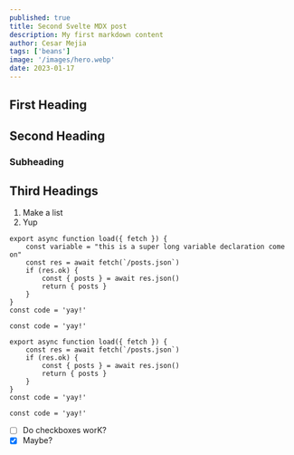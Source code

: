 ```yaml
---
published: true
title: Second Svelte MDX post
description: My first markdown content
author: Cesar Mejia
tags: ['beans']
image: '/images/hero.webp'
date: 2023-01-17
---
```


## First Heading

## Second Heading

### Subheading

## Third Headings

1. Make a list
2. Yup

```js:JavaScript {5-7a,3a,4a, 2r, 9-10n}
export async function load({ fetch }) {
	const variable = "this is a super long variable declaration come on"
	const res = await fetch(`/posts.json`)
	if (res.ok) {
		const { posts } = await res.json()
		return { posts }
	}
}
const code = 'yay!'

const code = 'yay!'
```

```js:Svelte
export async function load({ fetch }) {
	const res = await fetch(`/posts.json`)
	if (res.ok) {
		const { posts } = await res.json()
		return { posts }
	}
}
const code = 'yay!'

const code = 'yay!'
```

- [ ] Do checkboxes worK?
- [x] Maybe?
